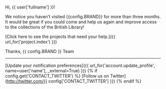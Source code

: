 Hi, {{ user['fullname'] }}!

We notice you haven’t visited {{config.BRAND}} for more than three months.
It would be great if you could come and help us again and improve access to the
collections of the British Library!

[Click here to see the projects that need your help.]({{ url_for('project.index') }})

Thanks,
{{ config.BRAND }} Team

***
[Update your notification preferences]({{ url_for('account.update_profile', name=user['name'], _external=True) }})
{% if config.get('CONTACT_TWITTER') %}
[Follow us on Twitter](http://twitter.com/{{ config['CONTACT_TWITTER'] }})
{% endif %}